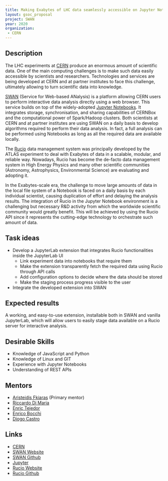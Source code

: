 ```yaml
---
title: Making Exabytes of LHC data seamlessly accessible on Jupyter Notebooks
layout: gsoc_proposal
project: SWAN
year: 2020
organization:
 - CERN
---
```


## Description

The LHC experiments at [CERN](https://home.cern/) produce an enormous amount of scientific data. One of the main computing challenges is to make such data easily accessible by scientists and researchers. Technologies and services are being developed at CERN and at partner institutes to face this challenge, ultimately allowing to turn scientific data into knowledge.

[SWAN](https://cern.ch/swan) (Service for Web-based ANalysis) is a platform allowing CERN users to perform interactive data analysis directly using a web browser. This service builds on top of the widely-adopted [Jupyter Notebooks](http://jupyter.org). It integrates storage, synchronisation, and sharing capabilities of CERNBox and the computational power of Spark/Hadoop clusters. Both scientists at CERN and at partner institutes are using SWAN on a daily basis to develop algorithms required to perform their data analysis. In fact, a full analysis can be performed using Notebooks as long as all the required data are available locally. 

The [Rucio](https://rucio.cern.ch) data management system was principally developed by the ATLAS experiment to deal with Exabytes of data in a scalable, modular, and reliable way. Nowadays, Rucio has become the de-facto data management system in High Energy Physics and many other scientific communities (Astronomy, Astrophysics, Environmental Science) are evaluating and adopting it.

In the Exabytes-scale era, the challenge to move large amounts of data in the local file system of a Notebook is faced on a daily basis by each individual scientist, causing duplication of effort and delaying the analysis results. The integration of Rucio in the Jupyter Notebook environment is a challenging but necessary R&D activity from which the worldwide scientific community would greatly benefit. This will be achieved by using the Rucio API since it represents the cutting-edge technology to orchestrate such amount of data.



## Task ideas

  * Develop a JupyterLab extension that integrates Rucio functionalities inside the JupyterLab UI
    * Link experiment data into notebooks that require them
    * Make the extension transparently fetch the required data using Rucio through API calls
    * Add configuration options to decide where the data should be stored
    * Make the staging process progress visible to the user
  * Integrate the developed extension into SWAN

## Expected results

A working, and easy-to-use extension, installable both in SWAN and vanilla JupyterLab, which will allow users to easily stage data available on a Rucio server for interactive analysis.

## Desirable Skills
* Knowledge of JavaScript and Python
* Knowledge of Linux and GIT
* Experience with Jupyter Notebooks
* Understanding of REST APIs

## Mentors
* [Aristeidis Fkiaras](mailto:aristeidis.fkiaras@cern.ch) (Primary mentor)
* [Riccardo Di Maria](mailto:Riccardo.Di.Maria@cern.ch)
* [Enric Tejedor](mailto:etejedor@cern.ch)
* [Enrico Bocchi](mailto:enrico.bocchi@cern.ch)
* [Diogo Castro](mailto:diogo.castro@cern.ch)

## Links
* [CERN](https://home.cern/)
* [SWAN Website](https://cern.ch/swan)
* [SWAN Github](https://github.com/swan-cern)
* [Jupyter](http://jupyter.org)
* [Rucio Website](https://rucio.cern.ch)
* [Rucio Github](https://github.com/rucio/rucio)